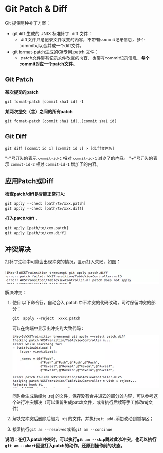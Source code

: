 # Git Patch & Diff

Git 提供两种补丁方案：

- git diff 生成的 UNIX 标准补丁 .diff 文件：
  - .diff文件只是记录文件改变的内容，不带有commit记录信息，多个commit可以合并成一个diff文件。
- git format-patch生成的Git专用.patch 文件：
  - .patch文件带有记录文件改变的内容，也带有commit记录信息，**每个commit对应一个patch文件**。



## Git Patch

**某次提交的patch**

```shell
git format-patch [commit sha1 id] -1
```

**某两次提交（含）之间的所有patch**

```objectivec
git format-patch [commit sha1 id]..[commit sha1 id]
```



## Git Diff

```shell
git diff [commit id 1] [commit id 2] > [diff文件名]
```

"-"号开头的表示 `commit-id-2` 相对 `commit-id-1` 减少了的内容。
"+"号开头的表示 `commit-id-2` 相对 `commit-id-1` 增加了的内容。



## 应用Patch或Diff

**检查patch/diff是否能正常打入:**

```undefined
git apply --check [path/to/xxx.patch]
git apply --check [path/to/xxx.diff]
```

**打入patch/diff**：

```undefined
git apply [path/to/xxx.patch]
git apply [path/to/xxx.diff]
```



## 冲突解决

打补丁过程中可能会出现冲突的情况，显示打入失败，如图：

![img](pics/git_apply_failed.png)

解决冲突：

1. 使用 以下命令行，自动合入 patch 中不冲突的代码改动，同时保留冲突的部分：

   ```shell
   git  apply --reject  xxxx.patch
   ```

   可以在终端中显示出冲突的大致代码：

   ![img](pics/git_apply_reject.png)

   同时会生成后缀为 .rej 的文件，保存没有合并进去的部分的内容，可以参考这个进行冲突解决（可以重新生成patch文件，或者执行后续等手工修改rej文件）

2. 解决完冲突后删除后缀为 .rej 的文件，并执行`git add.`添加改动到暂存区；

3. 接着执行`git am --resolved`或者`git am --continue`

**说明：在打入patch冲突时，可以执行`git am --skip`跳过此次冲突，也可以执行`git am --abort`回退打入patch的动作，还原到操作前的状态。**